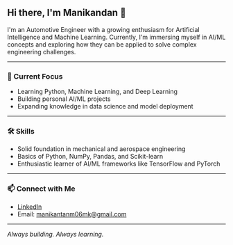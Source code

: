 ## Hi there, I'm Manikandan 👋

I'm an Automotive Engineer with a growing enthusiasm for Artificial Intelligence and Machine Learning. Currently, I'm immersing myself in AI/ML concepts and exploring how they can be applied to solve complex engineering challenges.

---

### 🚀 Current Focus

- Learning Python, Machine Learning, and Deep Learning
- Building personal AI/ML projects
- Expanding knowledge in data science and model deployment

---

### 🛠️ Skills

- Solid foundation in mechanical and aerospace engineering
- Basics of Python, NumPy, Pandas, and Scikit-learn
- Enthusiastic learner of AI/ML frameworks like TensorFlow and PyTorch

---

### 📫 Connect with Me

- [LinkedIn](www.linkedin.com/in/manikandan--m)
- Email: manikantanm06mk@gmail.com

---

*Always building. Always learning.*

